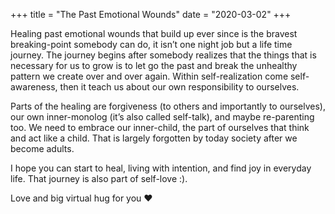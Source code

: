 +++
title = "The Past Emotional Wounds"
date = "2020-03-02"
+++

Healing past emotional wounds that build up ever since is the bravest breaking-point somebody can do, it isn’t one night job but a life time journey.<!--more--> The journey begins after somebody realizes that the things that is necessary for us to grow is to let go the past and break the unhealthy pattern we create over and over again.<!--more--> Within self-realization come self-awareness, then it teach us about our own responsibility to ourselves.

Parts of the healing are forgiveness (to others and importantly to ourselves), our own inner-monolog (it’s also called self-talk), and maybe re-parenting too. We need to embrace our inner-child, the part of ourselves that think and act like a child. That is largely forgotten by today society after we become adults.

I hope you can start to heal, living with intention, and find joy in everyday life. That journey is also part of self-love :).

Love and big virtual hug for you ❤
